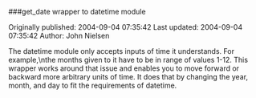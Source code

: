 ###get_date wrapper to datetime module

Originally published: 2004-09-04 07:35:42
Last updated: 2004-09-04 07:35:42
Author: John Nielsen

The datetime module only accepts inputs of time it understands. For example,\nthe months given to it have to be in range of values 1-12. This wrapper works around that issue and enables you to move forward or backward more arbitrary units of time. It does that by changing the year, month, and day to fit the requirements of datetime.